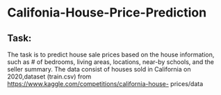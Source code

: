 # Califonia-House-Price-Prediction
## Task:
The task is to predict house sale prices based on the house information, such as # of bedrooms, living
areas, locations, near-by schools, and the seller summary. The data consist of houses sold in California
on 2020,dataset (train.csv) from https://www.kaggle.com/competitions/california-house-
prices/data
